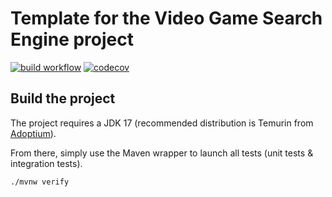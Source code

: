 # Template for the Video Game Search Engine project

[![build workflow](https://github.com/VictorTruong18/video_game_search_engine/actions/workflows/build.yml/badge.svg)](https://github.com/VictorTruong18/video_game_search_engine/actions)
[![codecov](https://codecov.io/gh/lernejo/video_game_search_engine_template/branch/main/graph/badge.svg)](https://codecov.io/gh/lernejo/video_game_search_engine_template)

## Build the project

The project requires a JDK 17 (recommended distribution is Temurin from [Adoptium](https://adoptium.net/)).

From there, simply use the Maven wrapper to launch all tests (unit tests & integration tests).

`./mvnw verify`
